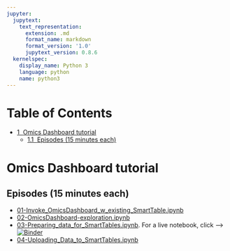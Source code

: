 ```yaml
---
jupyter:
  jupytext:
    text_representation:
      extension: .md
      format_name: markdown
      format_version: '1.0'
      jupytext_version: 0.8.6
  kernelspec:
    display_name: Python 3
    language: python
    name: python3
---
```


<h1>Table of Contents<span class="tocSkip"></span></h1>
<div class="toc"><ul class="toc-item"><li><span><a href="#Omics-Dashboard-tutorial" data-toc-modified-id="Omics-Dashboard-tutorial-1"><span class="toc-item-num">1&nbsp;&nbsp;</span>Omics Dashboard tutorial</a></span><ul class="toc-item"><li><span><a href="#Episodes-(15-minutes-each)" data-toc-modified-id="Episodes-(15-minutes-each)-1.1"><span class="toc-item-num">1.1&nbsp;&nbsp;</span>Episodes (15 minutes each)</a></span></li></ul></li></ul></div>


# Omics Dashboard tutorial




## Episodes (15 minutes each)

* 	[01-Invoke_OmicsDashboard_w_existing_SmartTable.ipynb](https://nbviewer.jupyter.org/github/AgileBioFoundry/2019-04-22-OmicsDashboard-tutorial/blob/master/01-Invoke_OmicsDashboard_w_existing_SmartTable.ipynb)
*	[02-OmicsDashboard-exploration.ipynb](https://nbviewer.jupyter.org/github/AgileBioFoundry/2019-04-22-OmicsDashboard-tutorial/blob/master/02-OmicsDashboard-exploration.ipynb)
*	[03-Preparing_data_for_SmartTables.ipynb](https://nbviewer.jupyter.org/github/AgileBioFoundry/2019-04-22-OmicsDashboard-tutorial/blob/master/03-Preparing_data_for_SmartTables.ipynb). For a live notebook, click --> [![Binder](https://mybinder.org/badge_logo.svg)](https://mybinder.org/v2/gh/AgileBioFoundry/2019-04-22-OmicsDashboard-tutorial/master?filepath=03-Preparing_data_for_SmartTables.ipynb)
*	[04-Uploading_Data_to_SmartTables.ipynb](https://nbviewer.jupyter.org/github/AgileBioFoundry/2019-04-22-OmicsDashboard-tutorial/blob/master/03-Preparing_data_for_SmartTables.ipynb)

